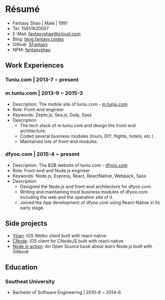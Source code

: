 # Résumé

- Fantasy Shao | Male | 1991
- Tel: 15651620057
- E-Mail: [fantasyshao@icloud.com](mailto:fantasyshao@icloud.com)
- Blog: [blog.fantasy.codes](http://blog.fantasy.codes)
- Github: [SFantasy](https://github.com/SFantasy)
- NPM: [fantasyshao](https://www.npmjs.com/~fantasyshao)

## Work Experiences

### Tuniu.com | 2013-7 ~ present

### m.tuniu.com | 2013-9 ~ 2015-3

- Description: The mobile site of tuniu.com - [m.tuniu.com](http://m.tuniu.com)
- Role: Front-end engineer
- Keywords: Zepto.js, Sea.js, Gulp, Sass
- Description
  - The tech stack of m.tuniu.com and design the front-end architecture.
  - Coded several business modules (tours, DIY, flights, hotels, etc.) .
  - Maintained lots of front-end modules.

### dfyoo.com | 2015-4 ~ present

- Description: The B2B website of tuniu.com - [dfyoo.com](http://dfyoo.com)
- Role: Front-end and Node.js engineer
- Keywords: Node.js, Express, React, ReactNative, Webpack, Sass
- Description
  - Designed the Node.js and front-end architecture for dfyoo.com.
  - Writing and maintaining most business modules of dfyoo.com including the web and the operation site of it.
  - Joined the App development of dfyoo.com using React-Native in its early stage.

## Side projects

- [Yijian](https://github.com/SFantasy/WeiboReactNative): iOS Weibo client built with react-native
- [CNode](https://github.com/SFantasy/CNode-React-Native): iOS client for CNodeJS built with react-native
- [Node in action](https://github.com/SFantasy/node-in-action): An Open Source book about learn Node.js built with Gitbook

## Education

### Southeat University

- Bachelor of Software Engineering | 2010-8 ~ 2014-6
